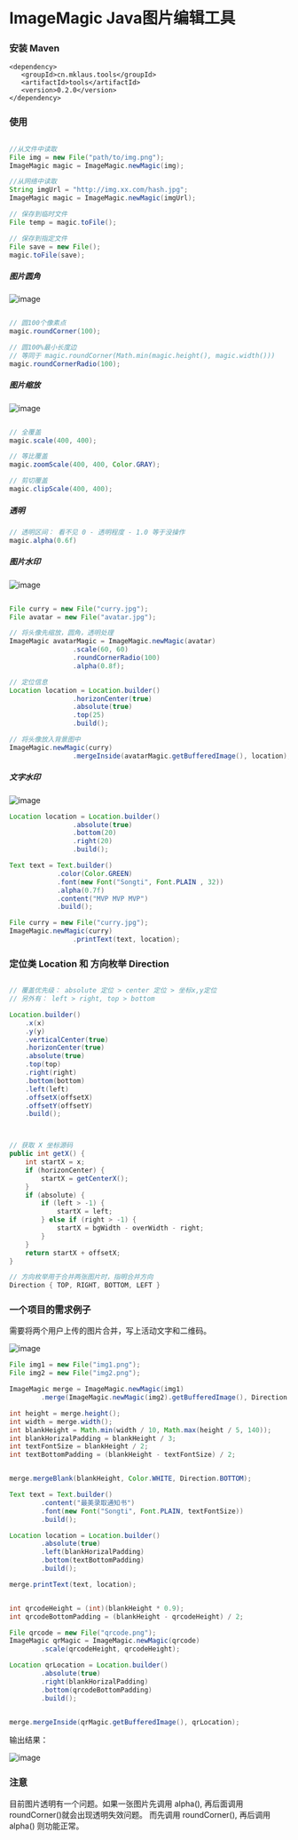 # ImageMagic Java图片编辑工具

### 安装 Maven

```
<dependency>
   <groupId>cn.mklaus.tools</groupId>
   <artifactId>tools</artifactId>
   <version>0.2.0</version>
</dependency>
```

### 使用

```java

//从文件中读取
File img = new File("path/to/img.png");
ImageMagic magic = ImageMagic.newMagic(img);

//从网络中读取
String imgUrl = "http://img.xx.com/hash.jpg";
ImageMagic magic = ImageMagic.newMagic(imgUrl);

// 保存到临时文件
File temp = magic.toFile();

// 保存到指定文件
File save = new File();
magic.toFile(save);

```

##### 图片圆角

![image](http://7xo50o.com2.z0.glb.qiniucdn.com/d813d238a94d11e8a153f218982a9b2e)

```java

// 圆100个像素点
magic.roundCorner(100); 

// 圆100%最小长度边
// 等同于 magic.roundCorner(Math.min(magic.height(), magic.width()))
magic.roundCornerRadio(100);

```

##### 图片缩放

![image](http://7xo50o.com2.z0.glb.qiniucdn.com/ef44a28ca94d11e8bb81f218982a9b2e)

```java

// 全覆盖
magic.scale(400, 400);

// 等比覆盖
magic.zoomScale(400, 400, Color.GRAY);

// 剪切覆盖
magic.clipScale(400, 400);

```

##### 透明

```java
// 透明区间： 看不见 0 - 透明程度 - 1.0 等于没操作
magic.alpha(0.6f)

```

##### 图片水印

![image](http://7xo50o.com2.z0.glb.qiniucdn.com/fd9a0e6ea94d11e898f2f218982a9b2e?imageView2/2/h/400)

```java

File curry = new File("curry.jpg");
File avatar = new File("avatar.jpg");

// 将头像先缩放，圆角，透明处理
ImageMagic avatarMagic = ImageMagic.newMagic(avatar)
                .scale(60, 60)
                .roundCornerRadio(100)
                .alpha(0.8f);

// 定位信息
Location location = Location.builder()
                .horizonCenter(true)
                .absolute(true)
                .top(25)
                .build();

// 将头像放入背景图中
ImageMagic.newMagic(curry)
                .mergeInside(avatarMagic.getBufferedImage(), location);


```

##### 文字水印

![image](http://7xo50o.com2.z0.glb.qiniucdn.com/0d10543da94e11e8bb63f218982a9b2e?imageView2/2/h/400)

```java
Location location = Location.builder()
                .absolute(true)
                .bottom(20)
                .right(20)
                .build();

Text text = Text.builder()
            .color(Color.GREEN)
            .font(new Font("Songti", Font.PLAIN , 32))
            .alpha(0.7f)
            .content("MVP MVP MVP")
            .build();

File curry = new File("curry.jpg");
ImageMagic.newMagic(curry)
                .printText(text, location);


```

### 定位类 Location 和 方向枚举 Direction

```java

// 覆盖优先级： absolute 定位 > center 定位 > 坐标x,y定位
// 另外有： left > right, top > bottom 

Location.builder()
    .x(x)
    .y(y)
    .verticalCenter(true)
    .horizonCenter(true)
    .absolute(true)
    .top(top)
    .right(right)
    .bottom(bottom)
    .left(left)
    .offsetX(offsetX)
    .offsetY(offsetY)
    .build();



// 获取 X 坐标源码
public int getX() {
    int startX = x;
    if (horizonCenter) {
        startX = getCenterX();
    }
    if (absolute) {
        if (left > -1) {
            startX = left;
        } else if (right > -1) {
            startX = bgWidth - overWidth - right;
        }
    }
    return startX + offsetX;
}

// 方向枚举用于合并两张图片时，指明合并方向
Direction { TOP, RIGHT, BOTTOM, LEFT }

```


### 一个项目的需求例子

需要将两个用户上传的图片合并，写上活动文字和二维码。

![image](http://7xo50o.com2.z0.glb.qiniucdn.com/1bb05bcca94e11e897d9f218982a9b2e?imageView2/2/h/400)


```java
File img1 = new File("img1.png");
File img2 = new File("img2.png");

ImageMagic merge = ImageMagic.newMagic(img1)
        .merge(ImageMagic.newMagic(img2).getBufferedImage(), Direction.LEFT);

int height = merge.height();
int width = merge.width();
int blankHeight = Math.min(width / 10, Math.max(height / 5, 140));
int blankHorizalPadding = blankHeight / 3;
int textFontSize = blankHeight / 2;
int textBottomPadding = (blankHeight - textFontSize) / 2;


merge.mergeBlank(blankHeight, Color.WHITE, Direction.BOTTOM);

Text text = Text.builder()
        .content("最美录取通知书")
        .font(new Font("Songti", Font.PLAIN, textFontSize))
        .build();

Location location = Location.builder()
        .absolute(true)
        .left(blankHorizalPadding)
        .bottom(textBottomPadding)
        .build();

merge.printText(text, location);


int qrcodeHeight = (int)(blankHeight * 0.9);
int qrcodeBottomPadding = (blankHeight - qrcodeHeight) / 2;

File qrcode = new File("qrcode.png");
ImageMagic qrMagic = ImageMagic.newMagic(qrcode)
        .scale(qrcodeHeight, qrcodeHeight);

Location qrLocation = Location.builder()
        .absolute(true)
        .right(blankHorizalPadding)
        .bottom(qrcodeBottomPadding)
        .build();


merge.mergeInside(qrMagic.getBufferedImage(), qrLocation);

```

输出结果：

![image](http://7xo50o.com2.z0.glb.qiniucdn.com/295b9111a94e11e89383f218982a9b2e?imageView2/2/h/400)

### 注意

目前图片透明有一个问题。如果一张图片先调用 alpha(), 再后面调用 roundCorner()就会出现透明失效问题。
而先调用 roundCorner(), 再后调用 alpha() 则功能正常。
